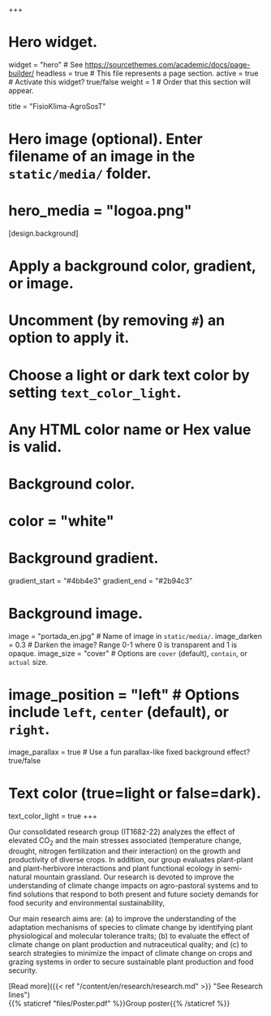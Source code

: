 +++
# Hero widget.
widget = "hero"  # See https://sourcethemes.com/academic/docs/page-builder/
headless = true  # This file represents a page section.
active = true  # Activate this widget? true/false
weight = 1  # Order that this section will appear.

title = "FisioKlima-AgroSosT"

# Hero image (optional). Enter filename of an image in the `static/media/` folder.
# hero_media = "logoa.png"

[design.background]
  # Apply a background color, gradient, or image.
  #   Uncomment (by removing `#`) an option to apply it.
  #   Choose a light or dark text color by setting `text_color_light`.
  #   Any HTML color name or Hex value is valid.

  # Background color.
  # color = "white"
  
  # Background gradient.
  gradient_start = "#4bb4e3"
  gradient_end = "#2b94c3"
  
  # Background image.
  
  image = "portada_en.jpg"  # Name of image in `static/media/`.
  image_darken = 0.3  # Darken the image? Range 0-1 where 0 is transparent and 1 is opaque.
  image_size = "cover"  #  Options are `cover` (default), `contain`, or `actual` size.
  # image_position = "left"  # Options include `left`, `center` (default), or `right`.
  image_parallax = true  # Use a fun parallax-like fixed background effect? true/false
  
  # Text color (true=light or false=dark).
  text_color_light = true
+++

Our consolidated research group (IT1682-22) analyzes the effect of elevated CO<sub>2</sub> and the main stresses associated (temperature change, drought, nitrogen fertilization and their interaction) on the growth and productivity of diverse crops. In addition, our group evaluates plant-plant and plant-herbivore interactions and plant functional ecology in semi-natural mountain grassland. Our research is devoted to improve the understanding of climate change impacts on agro-pastoral systems and to find solutions that respond to both present and future society demands for food security and environmental sustainability, 

Our main research aims are: (a) to improve the understanding of the adaptation
mechanisms of species to climate change by identifying plant physiological and molecular tolerance traits; (b) to evaluate the effect of climate change on plant production and nutraceutical quality; and (c) to search strategies to minimize the impact of climate change on crops and grazing systems in order to secure sustainable plant production and food security.

[Read more]({{< ref "/content/en/research/research.md" >}} "See Research lines")   
{{% staticref "files/Poster.pdf" %}}Group poster{{% /staticref %}}
